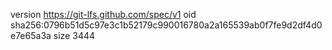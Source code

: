 version https://git-lfs.github.com/spec/v1
oid sha256:0796b51d5c97e3c1b52179c990016780a2a165539ab0f7fe9d2df4d0e7e65a3a
size 3444

